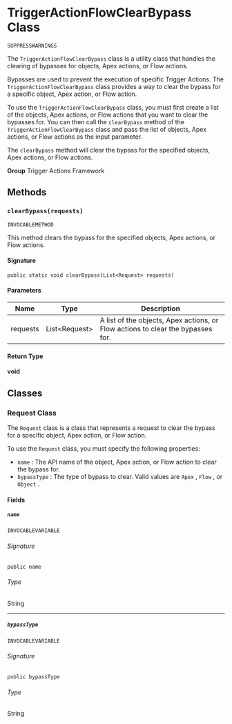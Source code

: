 # TriggerActionFlowClearBypass Class

`SUPPRESSWARNINGS`

The `TriggerActionFlowClearBypass` class is a utility class that handles the clearing
of bypasses for objects, Apex actions, or Flow actions.

Bypasses are used to prevent the execution of specific Trigger Actions.
The `TriggerActionFlowClearBypass` class provides a way to clear the bypass for a specific object, Apex action, or Flow action.

To use the `TriggerActionFlowClearBypass` class, you must first create a list of the objects, Apex actions, or Flow actions that you want to clear the bypasses for.
You can then call the `clearBypass` method of the `TriggerActionFlowClearBypass` class and pass the list of objects, Apex actions, or Flow actions as the input parameter.

The `clearBypass` method will clear the bypass for the specified objects, Apex actions, or Flow actions.

**Group** Trigger Actions Framework

## Methods

### `clearBypass(requests)`

`INVOCABLEMETHOD`

This method clears the bypass for the specified objects, Apex actions, or Flow actions.

#### Signature

```apex
public static void clearBypass(List<Request> requests)
```

#### Parameters

| Name     | Type                | Description                                                                     |
| -------- | ------------------- | ------------------------------------------------------------------------------- |
| requests | List&lt;Request&gt; | A list of the objects, Apex actions, or Flow actions to clear the bypasses for. |

#### Return Type

**void**

## Classes

### Request Class

The `Request` class is a class that represents a request to clear the bypass for a
specific object, Apex action, or Flow action.

To use the `Request` class, you must specify the following properties:

- `name` : The API name of the object, Apex action, or Flow action to clear the bypass for.
- `bypassType` : The type of bypass to clear. Valid values are `Apex` , `Flow` , or `Object` .

#### Fields

##### `name`

`INVOCABLEVARIABLE`

###### Signature

```apex
public name
```

###### Type

String

---

##### `bypassType`

`INVOCABLEVARIABLE`

###### Signature

```apex
public bypassType
```

###### Type

String
